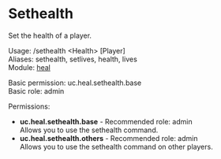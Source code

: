 Sethealth
====
Set the health of a player.

Usage: /sethealth \<Health\> \[Player\]<br>
Aliases: sethealth, setlives, health, lives<br>
Module: [heal](../modules/heal.md)<br>

Basic permission: uc.heal.sethealth.base<br>
Basic role: admin<br>

Permissions: <br>
* **uc.heal.sethealth.base** - Recommended role: admin<br>Allows you to use the sethealth command.
* **uc.heal.sethealth.others** - Recommended role: admin<br>Allows you to use the sethealth command on other players.
